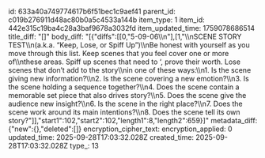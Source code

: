 id: 633a40a749774617b6f51bec1c9aef41
parent_id: c019b276911d48ac80b0a5c4533a144b
item_type: 1
item_id: 442e315c19ba4c28a3baf9678a3032fd
item_updated_time: 1759078686514
title_diff: "[]"
body_diff: "[{\"diffs\":[[0,\"5-09-06\\\n\"],[1,\"\\\nSCENE STORY TEST\\\n(a.k.a. “Keep, Lose, or Spiff Up”)\\\nBe honest with yourself as you move through this list. Keep scenes that you feel cover one or more of\\\nthese areas. Spiff up scenes that need to ‘, prove their worth. Lose scenes that don’t add to the story\\\nin one of these ways:\\\n1. Is the scene giving new information?\\\n2. Is the scene covering a new emotion?\\\n3. Is the scene holding a sequence together?\\\n4. Does the scene contain a memorable set piece that also drives story?\\\n5. Does the scene give the audience new insight?\\\n6. Is the scene in the right place?\\\n7. Does the scene work around its main intentions?\\\n8. Does the scene tell its own story?\"]],\"start1\":102,\"start2\":102,\"length1\":8,\"length2\":659}]"
metadata_diff: {"new":{},"deleted":[]}
encryption_cipher_text: 
encryption_applied: 0
updated_time: 2025-09-28T17:03:32.028Z
created_time: 2025-09-28T17:03:32.028Z
type_: 13